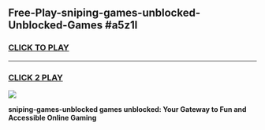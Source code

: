 
## Free-Play-sniping-games-unblocked-Unblocked-Games #a5z1l
<h3>
<a href="https://news.freeplayer.one?title=sniping-games-unblocked&ref=8M">CLICK TO PLAY</a></h3>
<hr>

<h3>
<a href="https://news.freeplayer.one?title=sniping-games-unblocked&ref=8M">CLICK 2 PLAY</a>
  
</h3>

<a href="https://news.freeplayer.one?title=sniping-games-unblocked&ref=8M"><img src="https://clearcache.store/games.png"></a>


**sniping-games-unblocked games unblocked: Your Gateway to Fun and Accessible Online Gaming**

